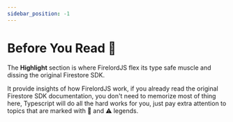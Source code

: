 ```yaml
---
sidebar_position: -1
---
```


# Before You Read 💪

The **Highlight** section is where FirelordJS flex its type safe muscle and dissing the original Firestore SDK.

It provide insights of how FirelordJS work, if you already read the original Firestore SDK documentation, you don't need to memorize most of thing here, Typescript will do all the hard works for you, just pay extra attention to topics that are marked with 🦜 and ⚠️ legends.
